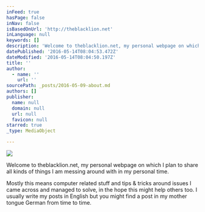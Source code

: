 ```yaml
---
inFeed: true
hasPage: false
inNav: false
isBasedOnUrl: 'http://theblacklion.net'
inLanguage: null
keywords: []
description: 'Welcome to theblacklion.net, my personal webpage on which I plan to share all kinds of things I am messing around with in my personal time.'
datePublished: '2016-05-14T08:04:53.472Z'
dateModified: '2016-05-14T08:04:50.197Z'
title: ''
author:
  - name: ''
    url: ''
sourcePath: _posts/2016-05-09-about.md
authors: []
publisher:
  name: null
  domain: null
  url: null
  favicon: null
starred: true
_type: MediaObject

---
```

![](https://the-grid-user-content.s3-us-west-2.amazonaws.com/577e8deb-6db3-4738-966c-5d3515876500.jpg)

Welcome to theblacklion.net, my personal webpage on which I plan to share all kinds of things I am messing around with in my personal time.

Mostly this means computer related stuff and tips & tricks around issues I came across and managed to solve, in the hope this might help others too. I usually write my posts in English but you might find a post in my mother tongue German from time to time.
